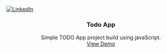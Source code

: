 [![LinkedIn][linkedin-shield]][linkedin-url]

<p align="center">
  <h3 align="center">Todo App</h3>

  <p align="center">
    Simple TODO App project build using javaScript.
    <br />
      <a href="https://prabizshakya.com.np/Projects/Todo_App/">View Demo</a>
  </p>
</p>



<!-- MARKDOWN LINKS & IMAGES -->
<!-- https://www.markdownguide.org/basic-syntax/#reference-style-links -->
[linkedin-shield]: https://img.shields.io/badge/-LinkedIn-black.svg?style=for-the-badge&logo=linkedin&colorB=555
[linkedin-url]: https://www.linkedin.com/in/prabiz-shakya/
